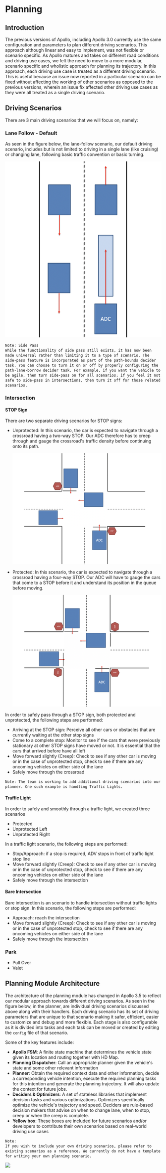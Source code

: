 # Planning

## Introduction

The previous versions of Apollo, including Apollo 3.0 currently use the same configuration and parameters to plan different driving scenarios. This approach although linear and easy to implement, was not flexible or scenario specific. As Apollo matures and takes on different road conditions and driving use cases, we felt the need to move to a more modular, scenario specific and wholistic approach for planning its trajectory. In this approach, each driving use case is treated as a different driving scenario. This is useful because an issue now reported in a particular scenario can be fixed without affecting the working of other scenarios as opposed to the previous versions, wherein an issue fix affected other driving use cases as they were all treated as a single driving scenario.

## Driving Scenarios

There are 3 main driving scenarios that we will focus on, namely:

### Lane Follow - Default

As seen in the figure below, the lane-follow scenario, our default driving scenario, includes but is not limited to driving in a single lane (like cruising) or changing lane, following basic traffic convention or basic turning.

   ![](images/Planning_default.png)

```
Note: Side Pass
While the functionality of side pass still exists, it has now been made universal rather than limiting it to a type of scenario. The side-pass feature is incorporated as part of the path-bounds decider task. You can choose to turn it on or off by properly configuring the path-lane-borrow decider task. For example, if you want the vehicle to be agile, then turn side-pass on for all scenarios; if you feel it not safe to side-pass in intersections, then turn it off for those related scenarios.
```

### Intersection 

#### STOP Sign

There are two separate driving scenarios for STOP signs:

- Unprotected: In this scenario, the car is expected to navigate through a crossroad having a two-way STOP. Our ADC therefore has to creep through and gauge the crossroad's traffic density before continuing onto its path.

     ![](images/unprotected1.png)


- Protected: In this scenario, the car is expected to navigate through a crossroad having a four-way STOP. Our ADC will have to gauge the cars that come to a STOP before it and understand its position in the queue before moving.

    ![](images/protected.png)


In order to safely pass through a STOP sign, both protected and unprotected, the following steps are performed:

- Arriving at the STOP sign: Perceive all other cars or obstacles that are currently waiting at the other stop signs
- Come to a complete stop: Monitor to see if the cars that were previously stationary at other STOP signs have moved or not. It is essential that the cars that arrived before have all left
- Move forward slightly (Creep): Check to see if any other car is moving or in the case of unprotected stop, check to see if there are any oncoming vehicles on either side of the lane
- Safely move through the crossroad

```
Note: The team is working to add additional driving scenarios into our planner. One such example is handling Traffic Lights.
```

#### Traffic Light

In order to safely and smoothly through a traffic light, we created three scenarios  

- Protected
- Unprotected Left
- Unprotected Right

In a traffic light scenario, the following steps are performed:

- Stop/Approach: if a stop is required, ADV stops in front of traffic light stop line
- Move forward slightly (Creep): Check to see if any other car is moving or in the case of unprotected stop, check to see if there are any oncoming vehicles on either side of the lane
- Safely move through the intersection

#### Bare Intersection

Bare intersection is an scenario to handle intersection without traffic lights or stop sign. In this scenario, the following steps are performed:

- Approach: reach the intersection 
- Move forward slightly (Creep): Check to see if any other car is moving or in the case of unprotected stop, check to see if there are any oncoming vehicles on either side of the lane
- Safely move through the intersection

### Park

- Pull Over
- Valet

## Planning Module Architecture

The architecture of the planning module has changed in Apollo 3.5 to reflect our modular approach towards different driving scenarios.
As seen in the figure below, in the planner, are individual driving scenarios discussed above along with their handlers.
Each driving scenario has its set of driving parameters that are unique to that scenario making it safer, efficient, easier to customize and debug and more flexible. Each stage is also configurable as it is divided into tasks and each task can be moved or created by editing the `config` file of that scenario.

Some of the key features include:

- **Apollo FSM**: A finite state machine that determines the vehicle state given its location and routing together with HD Map.
- **Planning Dispatcher**: Call an appropriate planner given the vehicle's state and some other relevant information
- **Planner**: Obtain the required context data and other information, decide a corresponding vehicle intention, execute the required planning tasks for this intention and generate the planning trajectory. It will also update the context for future jobs.
- **Deciders & Optimizers**: A set of stateless libraries that implement decision tasks and various optimizations. Optimizers specifically optimize the vehicle's trajectory and speed. Deciders are rule-based decision makers that advise on when to change lane, when to stop, creep or when the creep is complete.
- **Yellow box**: These boxes are included for future scenarios and/or developers to contribute their own scenarios based on real-world driving use cases

```
Note:
If you wish to include your own driving scenarios, please refer to existing scenarios as a reference. We currently do not have a template for writing your own planning scenario.
```

![](images/planning_architecture.png)
